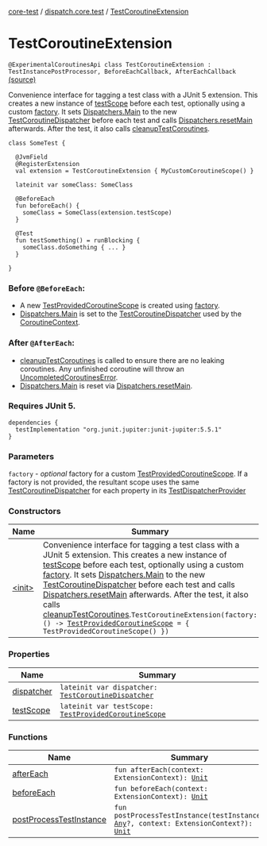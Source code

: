 [core-test](../../index.md) / [dispatch.core.test](../index.md) / [TestCoroutineExtension](./index.md)

# TestCoroutineExtension

`@ExperimentalCoroutinesApi class TestCoroutineExtension : TestInstancePostProcessor, BeforeEachCallback, AfterEachCallback` [(source)](https://github.com/RBusarow/Dispatch/tree/master/core-test/src/main/java/dispatch/core/test/CoroutineTest.kt#L129)

Convenience interface for tagging a test class with a JUnit 5 extension.  This creates a new instance
of [testScope](test-scope.md) before each test, optionally using a custom [factory](#).  It sets [Dispatchers.Main](https://kotlin.github.io/kotlinx.coroutines/kotlinx-coroutines-core/kotlinx.coroutines/-dispatchers/-main.html)
to the new [TestCoroutineDispatcher](https://kotlin.github.io/kotlinx.coroutines/kotlinx-coroutines-core/kotlinx.coroutines.test/-test-coroutine-dispatcher/index.html) before each test and calls [Dispatchers.resetMain](https://kotlin.github.io/kotlinx.coroutines/kotlinx-coroutines-core/kotlinx.coroutines.test/reset-main.html) afterwards.
After the test, it also calls [cleanupTestCoroutines](https://kotlin.github.io/kotlinx.coroutines/kotlinx-coroutines-core/kotlinx.coroutines.test/-test-coroutine-scope/cleanup-test-coroutines.html).

```
class SomeTest {

  @JvmField
  @RegisterExtension
  val extension = TestCoroutineExtension { MyCustomCoroutineScope() }

  lateinit var someClass: SomeClass

  @BeforeEach
  fun beforeEach() {
    someClass = SomeClass(extension.testScope)
  }

  @Test
  fun testSomething() = runBlocking {
    someClass.doSomething { ... }
  }

}
```

### Before `@BeforeEach`:

* A new [TestProvidedCoroutineScope](../-test-provided-coroutine-scope/index.md) is created using [factory](#).
* [Dispatchers.Main](https://kotlin.github.io/kotlinx.coroutines/kotlinx-coroutines-core/kotlinx.coroutines/-dispatchers/-main.html) is set to the [TestCoroutineDispatcher](https://kotlin.github.io/kotlinx.coroutines/kotlinx-coroutines-core/kotlinx.coroutines.test/-test-coroutine-dispatcher/index.html) used by the [CoroutineContext](https://kotlinlang.org/api/latest/jvm/stdlib/kotlin.coroutines/-coroutine-context/index.html).

### After `@AfterEach`:

* [cleanupTestCoroutines](https://kotlin.github.io/kotlinx.coroutines/kotlinx-coroutines-core/kotlinx.coroutines.test/-test-coroutine-scope/cleanup-test-coroutines.html) is called to ensure there are no leaking coroutines.  Any unfinished coroutine
will throw an [UncompletedCoroutinesError](https://kotlin.github.io/kotlinx.coroutines/kotlinx-coroutines-core/kotlinx.coroutines.test/-uncompleted-coroutines-error/index.html).
* [Dispatchers.Main](https://kotlin.github.io/kotlinx.coroutines/kotlinx-coroutines-core/kotlinx.coroutines/-dispatchers/-main.html) is reset via [Dispatchers.resetMain](https://kotlin.github.io/kotlinx.coroutines/kotlinx-coroutines-core/kotlinx.coroutines.test/reset-main.html).

### Requires JUnit 5.

```
dependencies {
  testImplementation "org.junit.jupiter:junit-jupiter:5.5.1"
}
```

### Parameters

`factory` - *optional* factory for a custom [TestProvidedCoroutineScope](../-test-provided-coroutine-scope/index.md).  If a factory is not provided,
the resultant scope uses the same [TestCoroutineDispatcher](https://kotlin.github.io/kotlinx.coroutines/kotlinx-coroutines-core/kotlinx.coroutines.test/-test-coroutine-dispatcher/index.html) for each property in its [TestDispatcherProvider](../-test-dispatcher-provider/index.md)

### Constructors

| Name | Summary |
|---|---|
| [&lt;init&gt;](-init-.md) | Convenience interface for tagging a test class with a JUnit 5 extension.  This creates a new instance of [testScope](test-scope.md) before each test, optionally using a custom [factory](#).  It sets [Dispatchers.Main](https://kotlin.github.io/kotlinx.coroutines/kotlinx-coroutines-core/kotlinx.coroutines/-dispatchers/-main.html) to the new [TestCoroutineDispatcher](https://kotlin.github.io/kotlinx.coroutines/kotlinx-coroutines-core/kotlinx.coroutines.test/-test-coroutine-dispatcher/index.html) before each test and calls [Dispatchers.resetMain](https://kotlin.github.io/kotlinx.coroutines/kotlinx-coroutines-core/kotlinx.coroutines.test/reset-main.html) afterwards. After the test, it also calls [cleanupTestCoroutines](https://kotlin.github.io/kotlinx.coroutines/kotlinx-coroutines-core/kotlinx.coroutines.test/-test-coroutine-scope/cleanup-test-coroutines.html).`TestCoroutineExtension(factory: () -> `[`TestProvidedCoroutineScope`](../-test-provided-coroutine-scope/index.md)` = { TestProvidedCoroutineScope() })` |

### Properties

| Name | Summary |
|---|---|
| [dispatcher](dispatcher.md) | `lateinit var dispatcher: `[`TestCoroutineDispatcher`](https://kotlin.github.io/kotlinx.coroutines/kotlinx-coroutines-core/kotlinx.coroutines.test/-test-coroutine-dispatcher/index.html) |
| [testScope](test-scope.md) | `lateinit var testScope: `[`TestProvidedCoroutineScope`](../-test-provided-coroutine-scope/index.md) |

### Functions

| Name | Summary |
|---|---|
| [afterEach](after-each.md) | `fun afterEach(context: ExtensionContext): `[`Unit`](https://kotlinlang.org/api/latest/jvm/stdlib/kotlin/-unit/index.html) |
| [beforeEach](before-each.md) | `fun beforeEach(context: ExtensionContext): `[`Unit`](https://kotlinlang.org/api/latest/jvm/stdlib/kotlin/-unit/index.html) |
| [postProcessTestInstance](post-process-test-instance.md) | `fun postProcessTestInstance(testInstance: `[`Any`](https://kotlinlang.org/api/latest/jvm/stdlib/kotlin/-any/index.html)`?, context: ExtensionContext?): `[`Unit`](https://kotlinlang.org/api/latest/jvm/stdlib/kotlin/-unit/index.html) |
